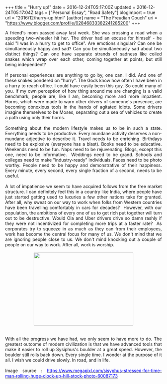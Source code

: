 +++
title = "Hurry up!"
date = 2016-12-24T05:17:00Z
updated = 2016-12-24T05:17:04Z
tags = ["Personal Essay", "Road Safety"]
blogimport = true 
url = "2016/12/hurry-up.html"
[author]
	name = "The Freudian Couch"
	uri = "https://www.blogger.com/profile/02846833382241285200"
+++

<div dir="ltr" style="text-align: left;" trbidi="on">
<div style="text-align: justify;">
A friend's mom passed away last week. She was crossing a road when a speeding two-wheeler hit her. The driver had an excuse for himself - he said "I was in a hurry to get to office". Are emotions singular? Can one be simultaneously happy and sad? Can you be simultaneously sad about two distinct things? Can one have separate strands of sadness like coiled snakes which wrap over each other, coming together at points, but still being independent?</div>
<div style="text-align: justify;">
<br /></div>
<div style="text-align: justify;">
If personal experiences are anything to go by, one can. I did. And one of these snakes pondered on "hurry". The Gods know how often I have been in a hurry to reach office. I could have easily been this guy. So could many of you. If my own perception of how thing around me are changing is a valid benchmark, people are, like I am, becoming more and more impatient. Horns, which were made to warn other drivers of someone's presence, are becoming obnoxious tools in the hands of agitated idiots. Some drivers imagine themselves to be Moses, separating out a sea of vehicles to create a path using only their horns.&nbsp;</div>
<div style="text-align: justify;">
<br /></div>
<div style="text-align: justify;">
Something about the modern lifestyle makes us to be in such a state. Everything needs to be productive. Every mundane activity deserves a non-mundane adjective to describe it. Travel needs to be enriching. Birthdays need to be explosive (everyone has a blast). Books need to be educative. Weekends need to be fun. Naps need to be rejuvenating. Blogs, except this one, need to be informative. &nbsp;Weddings need to be grand. Schools and colleges need to make "industry-ready" individuals. Faces need to be photo worthy. People need to be happy and demonstrative of their happiness. Every minute, every second, every single fraction of a second, needs to be useful.</div>
<div style="text-align: justify;">
<br /></div>
<div style="text-align: justify;">
A lot of impatience we seem to have acquired follows from the free market structure. I can definitely feel this in a country like India, where people have just started getting used to luxuries a few other nations take for granted. After all, why sweat on our way to work when folks from Western countries have been travelling comfortably in cars for decades? &nbsp;However, with our population, the ambitions of every one of us to get rich put together will turn out to be destructive. Would Ola and Uber drivers drive so damn rashly if they were not incentivized for completing more trips at a faster rate? &nbsp;As corporates try to squeeze in as much as they can from their employees, work has become the central focus for many of us. We don't mind that we are ignoring people close to us. We don't mind knocking out a couple of people on our way to work. After all, work is worship.</div>
<br />
<div class="separator" style="clear: both; text-align: center;">
<a href="https://blogger.googleusercontent.com/img/b/R29vZ2xl/AVvXsEgb5AD8Fe7zBr1_gxmK-zks5QGzAbzMfYUkuWHVj1jOFkc9X13z1yi45wnt2svCvgykO_0-qHi5-94_OWVX7Rf98tsqtlJn_7HYDw-bj-JIoDcoY3cTX3FJGfrfCjnqFf49nPNkcUW_-8YH/s1600/sisyphus-stressed-time-man.jpg" imageanchor="1" style="margin-left: 1em; margin-right: 1em;"><img border="0" height="234" src="https://blogger.googleusercontent.com/img/b/R29vZ2xl/AVvXsEgb5AD8Fe7zBr1_gxmK-zks5QGzAbzMfYUkuWHVj1jOFkc9X13z1yi45wnt2svCvgykO_0-qHi5-94_OWVX7Rf98tsqtlJn_7HYDw-bj-JIoDcoY3cTX3FJGfrfCjnqFf49nPNkcUW_-8YH/s320/sisyphus-stressed-time-man.jpg" width="320" /></a></div>
<br />
<div style="text-align: justify;">
<br /></div>
<div style="text-align: justify;">
With all the progress we have had, we only seem to have more to do. The greatest outcome of modern civilization is that we have advanced tools that make it easier to roll up Sysiphus's boulder at a great speed. However, the boulder still rolls back down. Every single time. I wonder at the purpose of it all. I wish we could drive slowly. In road, and in life.</div>
<div style="text-align: justify;">
<br /></div>
<div style="text-align: justify;">
Image source :&nbsp;<a href="https://www.megapixl.com/sisyphus-stressed-for-time-man-rolling-huge-clock-up-hill-stock-photo-60087173"><span style="color: blue;">https://www.megapixl.com/sisyphus-stressed-for-time-man-rolling-huge-clock-up-hill-stock-photo-60087173</span></a></div>
</div>


